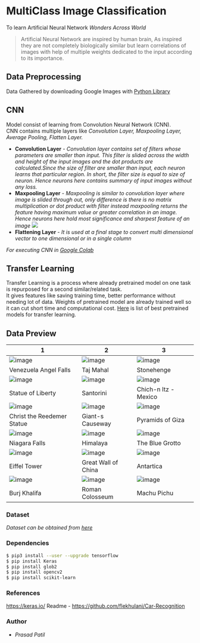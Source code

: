 # MultiClass Image Classification
To learn Artificial Neural Network *Wonders Across World*
> Artificial Neural Network are inspired by human brain,
As inspired they are not completely biologically similar but learn correlations of images with help of multiple weights dedicated to the input according to its importance. 
## Data Preprocessing
Data Gathered by downloading Google Images with [Python Library](https://pypi.org/project/google_images_download/) 

## CNN
Model consist of learning from Convolution Neural Network (CNN).<br>
CNN contains multiple layers like *Convolution Layer, Maxpooling Layer, Average Pooling, Flatten Layer.<br>*
 - **Convolution Layer** - *Convolution layer contains set of filters whose parameters are smaller than input. This filter is slided across the width and height of the input images and the dot products are calculated.Since the size of filter are smaller than input, each neuron learns that particular region. In short, the filter size is equal to size of neuron. Hence neurons here contains summary of input images without any loss.*
 - **Maxpooling Layer** - *Maxpooling is similar to convolution layer where image is slided through out, only difference is there is no matrix multiplication or dot product with filter instead maxpooling returns the feature having maximum value or greater correlation in an image. Hence neurons here hold most significance and sharpest feature of an image*
 ![](https://miro.medium.com/max/1421/1*2SWb6CmxzbPZijmevFbe-g.jpeg)
 - **Flattening Layer** - *It is used at a final stage to convert multi dimensional vector to one dimensional or in a single column* 

*For executing CNN in [Google Colab](https://colab.research.google.com/github/prasadpatil99/multiclass_image_classification/blob/master/Data%20Processing.ipynb)*<br>


## Transfer Learning 
Transfer Learning is a process where already pretrained model on one task is repurposed for a second similar/related task.<br> It gives features like saving training time, better performance without needing lot of data. Weights of pretrained model are already trained well so it can cut short time and computational cost. 
[Here](https://www.it4nextgen.com/keras-image-classification-models/) is list of best pretrained models for transfer learning. <br>
## Data Preview
1 | 2 | 3 |
|---|---|---|
|![image](https://raw.githubusercontent.com/prasadpatil99/multiclass_image_classification/master/assets/venenzula.jpg)  | ![image](https://raw.githubusercontent.com/prasadpatil99/multiclass_image_classification/master/assets/taj%20mahal.jpeg) | ![image](https://raw.githubusercontent.com/prasadpatil99/multiclass_image_classification/master/assets/stonehenge.jpg)|
|Venezuela Angel Falls|Taj Mahal|Stonehenge|
|![image](https://raw.githubusercontent.com/prasadpatil99/multiclass_image_classification/master/assets/statue%20of%20liberty.jpg)  | ![image](https://raw.githubusercontent.com/prasadpatil99/multiclass_image_classification/master/assets/santorini.jpg) | ![image](https://raw.githubusercontent.com/prasadpatil99/multiclass_image_classification/master/assets/Chich-n%20Itz%20.jpg)|
|Statue of Liberty|Santorini|Chich-n Itz - Mexico|
|![image](https://raw.githubusercontent.com/prasadpatil99/multiclass_image_classification/master/assets/Christ%20the%20Reedemer%20Statue.jpg)  | ![image](https://raw.githubusercontent.com/prasadpatil99/multiclass_image_classification/master/assets/Giant-s%20Causeway.jpg) | ![image](https://raw.githubusercontent.com/prasadpatil99/multiclass_image_classification/master/assets/pyramid.jpg)|
|Christ the Reedemer Statue|Giant-s Causeway|Pyramids of Giza|
|![image](https://raw.githubusercontent.com/prasadpatil99/multiclass_image_classification/master/assets/niagara%20falls.jpg) | ![image](https://raw.githubusercontent.com/prasadpatil99/multiclass_image_classification/master/assets/himalaya.jpg)| ![image](https://raw.githubusercontent.com/prasadpatil99/multiclass_image_classification/master/assets/blue%20grotto.jpg)|
|Niagara Falls|Himalaya|The Blue Grotto|
|![image](https://raw.githubusercontent.com/prasadpatil99/multiclass_image_classification/master/assets/eiffel%20tower.jpg) | ![image](https://raw.githubusercontent.com/prasadpatil99/multiclass_image_classification/master/assets/great%20wall%20of%20china.jpg)|![image](https://raw.githubusercontent.com/prasadpatil99/multiclass_image_classification/master/assets/antartica.jpg) |
|Eiffel Tower|Great Wall of China|Antartica|
|![image](https://raw.githubusercontent.com/prasadpatil99/multiclass_image_classification/master/assets/burj%20khalifa.jpeg)  | ![image](https://raw.githubusercontent.com/prasadpatil99/multiclass_image_classification/master/assets/Roman%20Colosseum.jpg) | ![image](https://raw.githubusercontent.com/prasadpatil99/multiclass_image_classification/master/assets/machu%20picchu.jpg)|
|Burj Khalifa|Roman Colosseum |Machu Pichu|

### Dataset
*Dataset can be obtained from [here](https://drive.google.com/open?id=1fMHqRMeiq-i5iaNryW1oqmD5tlcDWOow)*

### Dependencies 
``` sh
$ pip3 install --user --upgrade tensorflow
$ pip install Keras
$ pip install glob2
$ pip install opencv2
$ pip install scikit-learn
```

### References 
https://keras.io/
Readme - https://github.com/flekhulani/Car-Recognition

### Author
- *Prasad Patil*
